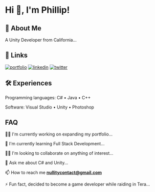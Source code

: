
# Hi 👋, I'm Phillip!


## 🚀 About Me
A Unity Developer from California...


## 🔗 Links
[![portfolio](https://img.shields.io/badge/my_portfolio-000?style=for-the-badge&logo=ko-fi&logoColor=white)](https://nu11ity.weebly.com/)
[![linkedin](https://img.shields.io/badge/linkedin-0A66C2?style=for-the-badge&logo=linkedin&logoColor=white)](https://www.linkedin.com/in/phillip-gonzales-747367116/)
[![twitter](https://img.shields.io/badge/twitter-1DA1F2?style=for-the-badge&logo=twitter&logoColor=white)](https://twitter.com/nu11ity)

## 🛠 Experiences
Programming languages: C# • Java • C++

Software: Visual Studio • Unity • Photoshop


## FAQ
👩‍💻 I'm currently working on expanding my portfolio...

🧠 I'm currently learning Full Stack Development...

👯‍♀️ I'm looking to collaborate on anything of interest...

💬 Ask me about C# and Unity...

📫 How to reach me **nullitycontact@gmail.com**

⚡️ Fun fact, decided to become a game developer while raiding in Tera...

